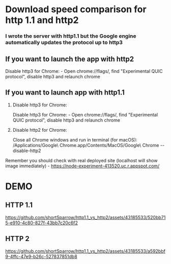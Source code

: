 # Download speed comparison for http 1.1 and http2

### I wrote the server with http1.1 but the Google engine automatically updates the protocol up to http3

## If you want to launch the app with http2

Disable http3 for Chrome: - Open chrome://flags/, find "Experimental QUIC protocol", disable http3 and relaunch chrome

## If you want to launch app with http1.1

1. Disable http3 for Chrome:

    Disable http3 for Chrome: - Open chrome://flags/, find "Experimental QUIC protocol", disable http3 and relaunch chrome

2. Disable http2 for Chrome:

   Close all Chrome windows and run in terminal (for macOS): /Applications/Google\ Chrome.app/Contents/MacOS/Google\ Chrome --disable-http2

Remember you should check with real deployed site (localhost will show image immediately) - https://node-experiment-413520.uc.r.appspot.com/

# DEMO

## HTTP 1.1

https://github.com/shortSparrow/http1.1_vs_http2/assets/43185533/520bb715-e910-4c80-827f-43bb7c20c6f2



## HTTP 2

https://github.com/shortSparrow/http1.1_vs_http2/assets/43185533/a592bbf9-4ffc-47e9-b26c-527837851db8

